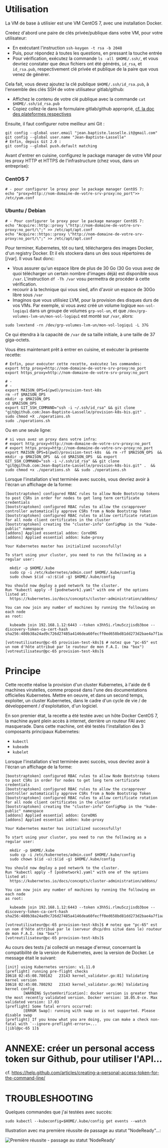 # Utilisation

La VM de base à utilisier est une VM CentOS 7, avec une installation Docker.

Creéez d'abord une paire de clés privée/publique dans votre VM, pour votre utilisateur:
* En exécutant l'instruction `ssh-keygen -t rsa -b 2048`
* Puis, pour répondez à toutes les questions, en pressant la touche entrée
* Pour vérification, exécutez la commande `ls -all $HOME/.ssh/`, et vous devriez constater que deux fichiers ont été générés, `id_rsa`, et `id_rsa.pub`, respectivement clé privée et publique de la paire que vous venez de générer.

Cela fait, vous devez ajoutez la clé publique `$HOME/.ssh/id_rsa.pub`, à l'ensemble des clés SSH de votre utilisateur gitlab/github:
* Affichez le contenu de votre clé publique avec la commande `cat $HOME/.ssh/id_rsa.pub`
* Copiez collez-le dans le formulaire gitlab/github approprié, [cf. la doc des plateformes respectives](https://help.github.com/articles/)

Ensuite, il faut configurer notre meilleur ami Git : 
```
git config --global user.email "jean.baptiste.lasselle.it@gmail.com"
git config --global user.name "Jean-Baptiste-Lasselle"
# Enfin, depuis Git 2.0 :
git config --global push.default matching
```

Avant d'entrer en cuisine, configurez le package manager de votre VM pour les proxy HTTP et HTTPS de l'infrastructure (chez vous, dans un entreprise):

### CentOS 7
``` 
# - pour configurer le proxy pour le package manager CentOS 7:
echo "proxy=http://nom-domaine-de-votre-srv-proxy:no_port">> /etc/yum.conf
```
### Ubuntu / Debian
``` 
# - Pour configurer le proxy pour le package manager CentOS 7:
echo "Acquire::http::proxy \"http://nom-domaine-de-votre-srv-proxy:no_port/\";" >> /etc/apt/apt.conf
echo "Acquire::https::proxy \"http://nom-domaine-de-votre-srv-proxy:no_port/\";" >> /etc/apt/apt.conf

```

Pour terminer, Kubernetes, tôt ou tard, téléchargera des images Docker, d'un registry Docker. Et il els stockera dans un des sous répertoires de [/var].
Il vous faut donc:
* Vous assurer qu'un espace libre de plus de 30 Go (30 Go vous avez de quoi télécharger un certain nombre d'images déjà) est disponible sous `/var`. L'instruction `df -Th /var` vosu permettra de procéder à cette vérification.
* recourir à la technique qui vous sied, afin d'avoir un espace de 30Go libre sous `/var`
* Imaginos que vous utilisiez LVM, pour la provision des disques durs de vos VMs. Par exemple, si vous avez créé un volume logique `mon-vol-logiqu1` dans un groupe de volumes `grp-vol-un`, et que `/dev/grp-volumes-lvm-un/mon-vol-logiqu1` est monté sur `/var`, alors:
```
sudo lvextend -rn /dev/grp-volumes-lvm-un/mon-vol-logiqu1 -L 37G
``` 
Ce qui étendra à la capacité de `/var` de sa taille initiale, à une taille de 37 giga-octets. 

Vous êtes maintenant prêt à entrer en cuisine, et exécuter la présente recette:

```
# Enfin, pour exécuter cette recette, exécutez les commandes:
export http_proxy=http://nom-domaine-de-votre-srv-proxy:no_port
export https_proxy=http://nom-domaine-de-votre-srv-proxy:no_port

# - 
# - 
export MAISON_OPS=$(pwd)/provision-test-k8s 
rm -rf $MAISON_OPS 
mkdir -p $MAISON_OPS 
cd $MAISON_OPS 
export GIT_SSH_COMMAND="ssh -i ~/.ssh/id_rsa" && git clone "git@github.com:Jean-Baptiste-Lasselle/provision-k8s-bis.git" . 
sudo chmod +X ./operations.sh 
sudo ./operations.sh
```
Ou en une seule ligne:
```
# si vous avez un proxy dans votre infra:
# export http_proxy=http://nom-domaine-de-votre-srv-proxy:no_port
# export https_proxy=http://nom-domaine-de-votre-srv-proxy:no_port
export MAISON_OPS=$(pwd)/provision-test-k8s  && rm -rf $MAISON_OPS  && mkdir -p $MAISON_OPS  && cd $MAISON_OPS  && export GIT_SSH_COMMAND="ssh -i ~/.ssh/id_rsa" && git clone "git@github.com:Jean-Baptiste-Lasselle/provision-k8s-bis.git" .  && sudo chmod +x ./operations.sh  && sudo ./operations.sh
```

Lorsque l'installation s'est terminée avec succès, vous devriez avoir à l'écran un affichage de la forme:

```
[bootstraptoken] configured RBAC rules to allow Node Bootstrap tokens to post CSRs in order for nodes to get long term certificate credentials
[bootstraptoken] configured RBAC rules to allow the csrapprover controller automatically approve CSRs from a Node Bootstrap Token
[bootstraptoken] configured RBAC rules to allow certificate rotation for all node client certificates in the cluster
[bootstraptoken] creating the "cluster-info" ConfigMap in the "kube-public" namespace
[addons] Applied essential addon: CoreDNS
[addons] Applied essential addon: kube-proxy

Your Kubernetes master has initialized successfully!

To start using your cluster, you need to run the following as a regular user:

  mkdir -p $HOME/.kube
  sudo cp -i /etc/kubernetes/admin.conf $HOME/.kube/config
  sudo chown $(id -u):$(id -g) $HOME/.kube/config

You should now deploy a pod network to the cluster.
Run "kubectl apply -f [podnetwork].yaml" with one of the options listed at:
  https://kubernetes.io/docs/concepts/cluster-administration/addons/

You can now join any number of machines by running the following on each node
as root:

  kubeadm join 192.168.1.12:6443 --token x3hh5i.rlmu5czjisdb3boe --discovery-token-ca-cert-hash sha256:480b38a24ad9c726d27485a4146dea60fecff0ed658bd81dd273d2bae4a7f1aa

[votreutilisateur@pc-65 provision-test-k8s]$ # notez que "pc-65" est un nom d'hôte attribué par le routeur de mon F.A.I. (ma "box")  
[votreutilisateur@pc-65 provision-test-k8s]$ 

```

# Principe

Cette recette réalise la provision d'un cluster Kubernetes, à l'aide de 6 machines virutelles, comme proposé dans l'une des documentations officielles Kubernetes.
Mettre en oeuvre, et dans un second temps, exploiter, un cluster Kubernetes, dans le cadre d'un cycle de vie / de développement / d'exploitation, d'un logiciel.

En son premier état, la recette a été testée avec un hôte Docker CentOS 7, la machine ayant plein accès à internet, derrière un routeur FAI avec masquerade.
Dans cette machine, ont été testés l'installation des 3 composants principaux Kubernetes:
* `kubectl`
* `kubeadm`
* `kubelet`


Lorsque l'installation s'est terminée avec succès, vous devriez avoir à l'écran un affichage de la forme:

```
[bootstraptoken] configured RBAC rules to allow Node Bootstrap tokens to post CSRs in order for nodes to get long term certificate credentials
[bootstraptoken] configured RBAC rules to allow the csrapprover controller automatically approve CSRs from a Node Bootstrap Token
[bootstraptoken] configured RBAC rules to allow certificate rotation for all node client certificates in the cluster
[bootstraptoken] creating the "cluster-info" ConfigMap in the "kube-public" namespace
[addons] Applied essential addon: CoreDNS
[addons] Applied essential addon: kube-proxy

Your Kubernetes master has initialized successfully!

To start using your cluster, you need to run the following as a regular user:

  mkdir -p $HOME/.kube
  sudo cp -i /etc/kubernetes/admin.conf $HOME/.kube/config
  sudo chown $(id -u):$(id -g) $HOME/.kube/config

You should now deploy a pod network to the cluster.
Run "kubectl apply -f [podnetwork].yaml" with one of the options listed at:
  https://kubernetes.io/docs/concepts/cluster-administration/addons/

You can now join any number of machines by running the following on each node
as root:

  kubeadm join 192.168.1.12:6443 --token x3hh5i.rlmu5czjisdb3boe --discovery-token-ca-cert-hash sha256:480b38a24ad9c726d27485a4146dea60fecff0ed658bd81dd273d2bae4a7f1aa

[votreutilisateur@pc-65 provision-test-k8s]$ # notez que "pc-65" est un nom d'hôte attribué par le (serveur dhcp/dns situé dans le) routeur de mon F.A.I. (ma "box")  
[votreutilisateur@pc-65 provision-test-k8s]$ 

```
 
Au cours des tests j'ai collecté un mesage d'erreur, concernant la compatibilité de la version de Kubernetes, avec la version de Docker. 
Le message était le suivant:

```
[init] using Kubernetes version: v1.11.0
[preflight] running pre-flight checks
I0618 02:45:08.780182   23143 kernel_validator.go:81] Validating kernel version
I0618 02:45:08.780292   23143 kernel_validator.go:96] Validating kernel config
        [WARNING SystemVerification]: docker version is greater than the most recently validated version. Docker version: 18.05.0-ce. Max validated version: 17.03
[preflight] Some fatal errors occurred:
        [ERROR Swap]: running with swap on is not supported. Please disable swap
[preflight] If you know what you are doing, you can make a check non-fatal with `--ignore-preflight-errors=...`
[jibl@pc-65 1]$
```

# ANNEXE: créer un personal access token sur Github, pour utiliser l'API...

cf. https://help.github.com/articles/creating-a-personal-access-token-for-the-command-line/


# TROUBLESHOOTING


Quelques commandes que j'ai testées avec succès:

```
sudo kubectl --kubeconfig=$HOME/.kube/config get events --watch
```

Illustration avec ma première réussite de passage au statut "NodeReady"...:

![Première réussite - passage au statut 'NodeReady'](#https://raw.githubusercontent.com/Jean-Baptiste-Lasselle/provision-k8s-bis/master/images/premiere-reussite-k8s-avec-flannel-pr-passer-statut-node-ready.png)
